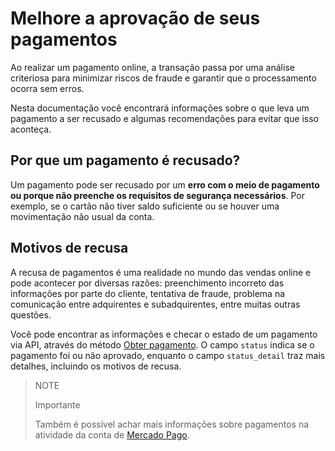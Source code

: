 # Melhore a aprovação de seus pagamentos

Ao realizar um pagamento online, a transação passa por uma análise criteriosa para minimizar riscos de fraude e garantir que o processamento ocorra sem erros.

Nesta documentação você encontrará informações sobre o que leva um pagamento a ser recusado e algumas recomendações para evitar que isso aconteça.

## Por que um pagamento é recusado?

Um pagamento pode ser recusado por um **erro com o meio de pagamento ou porque não preenche os requisitos de segurança necessários**. Por exemplo, se o cartão não tiver saldo suficiente ou se houver uma movimentação não usual da conta.

## Motivos de recusa

A recusa de pagamentos é uma realidade no mundo das vendas online e pode acontecer por diversas razões: preenchimento incorreto das informações por parte do cliente, tentativa de fraude, problema na comunicação entre adquirentes e subadquirentes, entre muitas outras questões. 

Você pode encontrar as informações e checar o estado de um pagamento via API, através do método [Obter pagamento](/developers/pt/reference/payments/_payments_id/get). O campo `status` indica se o pagamento foi ou não aprovado, enquanto o campo `status_detail` traz mais detalhes, incluindo os motivos de recusa.

> NOTE
>
> Importante
>
> Também é possível achar mais informações sobre pagamentos na atividade da conta de [Mercado Pago](https://www.mercadopago[FAKER][URL][DOMAIN]/activities).


